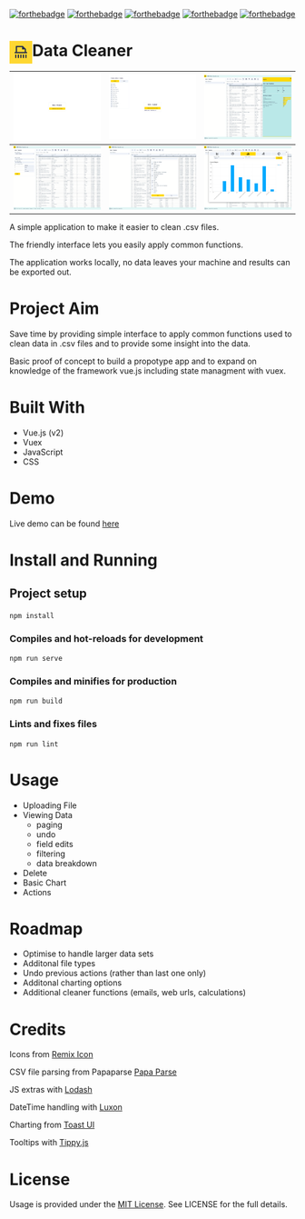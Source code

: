 [![forthebadge](https://forthebadge.com/images/badges/made-with-vue.svg)](https://forthebadge.com)
[![forthebadge](https://forthebadge.com/images/badges/made-with-javascript.svg)](https://forthebadge.com)
[![forthebadge](https://forthebadge.com/images/badges/uses-html.svg)](https://forthebadge.com)
[![forthebadge](https://forthebadge.com/images/badges/uses-css.svg)](https://forthebadge.com)
[![forthebadge](https://forthebadge.com/images/badges/built-with-love.svg)](https://forthebadge.com)

# <img align="left" width="40" height="40" src="images/icon-readme.png">Data Cleaner

| ![](images/screen_01.png)  | ![](images/screen_02.png) | ![](images/screen_04.png) |
|:---:|:---:|:---:|
| ![](images/screen_05.png) | ![](images/screen_06.png) | ![](images/screen_08.png) |


A simple application to make it easier to clean .csv files.

The friendly interface lets you easily apply common functions. 

The application works locally, no data leaves your machine and results can be exported out.

# Project Aim
Save time by providing simple interface to apply common functions used to clean data in .csv files and to provide some insight into the data.

Basic proof of concept to build a propotype app and to expand on knowledge of the framework vue.js including state managment with vuex.


# Built With
- Vue.js (v2)
- Vuex
- JavaScript
- CSS


# Demo
Live demo can be found [here]()

# Install and Running
## Project setup
```
npm install
```

### Compiles and hot-reloads for development
```
npm run serve
```

### Compiles and minifies for production
```
npm run build
```

### Lints and fixes files
```
npm run lint
```

# Usage

- Uploading File
- Viewing Data
  - paging
  - undo
  - field edits
  - filtering
  - data breakdown
- Delete
- Basic Chart
- Actions


# Roadmap
- Optimise to handle larger data sets
- Additonal file types
- Undo previous actions (rather than last one only)
- Additonal charting options
- Additional cleaner functions (emails, web urls, calculations)
  

# Credits

Icons from [Remix Icon](https://remixicon.com/)

CSV file parsing from Papaparse [Papa Parse](https://www.papaparse.com/)

JS extras with [Lodash](https://lodash.com/)

DateTime handling with [Luxon](https://moment.github.io/luxon/)

Charting from [Toast UI](https://ui.toast.com/tui-chart)

Tooltips with [Tippy.js](https://atomiks.github.io/tippyjs/)


# License
Usage is provided under the [MIT License](http://opensource.org/licenses/mit-license.php). See LICENSE for the full details.

